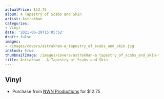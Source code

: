 ```yaml
---
actualPrice: $12.75
album: A Tapestry of Scabs and Skin
artist: Astrakhan
categories:
- Vinyl
date: '2021-06-29T15:05:52'
draft: false
images:
- /images/covers/astrakhan-a_tapestry_of_scabs_and_skin.jpg
inStock: true
thumbnailImage: /images/covers/astrakhan-a_tapestry_of_scabs_and_skin-thumb.jpg
title: Astrakhan - A Tapestry of Scabs and Skin
---
```


## Vinyl
* Purchase from [NWN Productions](http://shop.nwnprod.com/index.php?route=product/product&path=75&product_id=781&sort=pd.name&order=ASC) for $12.75
